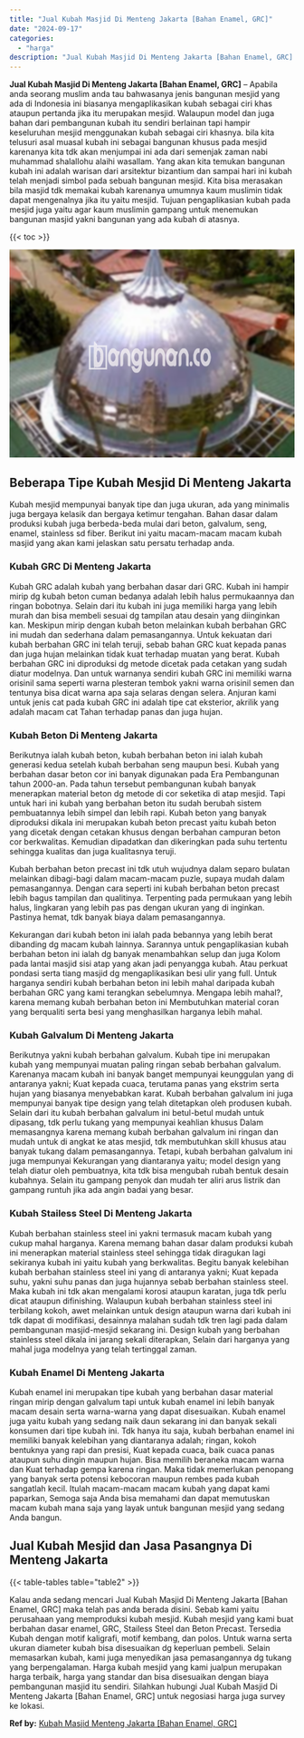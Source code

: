 ```yaml
---
title: "Jual Kubah Masjid Di Menteng Jakarta [Bahan Enamel, GRC]"
date: "2024-09-17"
categories: 
  - "harga"
description: "Jual Kubah Masjid Di Menteng Jakarta [Bahan Enamel, GRC]. Kalau anda sedang mencari Jual Kubah Masjid Di Menteng Jakarta [Bahan Enamel, GRC] maka telah pas..."
---
```


**Jual Kubah Masjid Di Menteng Jakarta \[Bahan Enamel, GRC\]** – Apabila anda seorang muslim anda tau bahwasanya jenis bangunan mesjid yang ada di Indonesia ini biasanya mengaplikasikan kubah sebagai ciri khas ataupun pertanda jika itu merupakan mesjid. Walaupun model dan juga bahan dari pembangunan kubah itu sendiri berlainan tapi hampir keseluruhan mesjid menggunakan kubah sebagai ciri khasnya. bila kita telusuri asal muasal kubah ini sebagai bangunan khusus pada mesjid karenanya kita tdk akan menjumpai ini ada dari semenjak zaman nabi muhammad shalallohu alaihi wasallam. Yang akan kita temukan bangunan kubah ini adalah warisan dari arsitektur bizantium dan sampai hari ini kubah telah menjadi simbol pada sebuah bangunan mesjid. Kita bisa merasakan bila masjid tdk memakai kubah karenanya umumnya kaum muslimin tidak dapat mengenalnya jika itu yaitu mesjid. Tujuan pengaplikasian kubah pada mesjid juga yaitu agar kaum muslimin gampang untuk menemukan bangunan masjid yakni bangunan yang ada kubah di atasnya.

{{< toc >}}

![Jual Kubah Masjid Di Menteng Jakarta [Bahan Enamel, GRC]](/images/jual-kubah-masjid-19.png)

## Beberapa Tipe Kubah Mesjid Di Menteng Jakarta

Kubah mesjid mempunyai banyak tipe dan juga ukuran, ada yang minimalis juga bergaya kelasik dan bergaya ketimur tengahan. Bahan dasar dalam produksi kubah juga berbeda-beda mulai dari beton, galvalum, seng, enamel, stainless sd fiber. Berikut ini yaitu macam-macam macam kubah masjid yang akan kami jelaskan satu persatu terhadap anda.

### Kubah GRC Di Menteng Jakarta

Kubah GRC adalah kubah yang berbahan dasar dari GRC. Kubah ini hampir mirip dg kubah beton cuman bedanya adalah lebih halus permukaannya dan ringan bobotnya. Selain dari itu kubah ini juga memiliki harga yang lebih murah dan bisa membeli sesuai dg tampilan atau desain yang diinginkan kan. Meskipun mirip dengan kubah beton melainkan kubah berbahan GRC ini mudah dan sederhana dalam pemasangannya. Untuk kekuatan dari kubah berbahan GRC ini telah teruji, sebab bahan GRC kuat kepada panas dan juga hujan melainkan tidak kuat terhadap muatan yang berat. Kubah berbahan GRC ini diproduksi dg metode dicetak pada cetakan yang sudah diatur modelnya. Dan untuk warnanya sendiri kubah GRC ini memiliki warna orisinil sama seperti warna plesteran tembok yakni warna orisinil semen dan tentunya bisa dicat warna apa saja selaras dengan selera. Anjuran kami untuk jenis cat pada kubah GRC ini adalah tipe cat eksterior, akrilik yang adalah macam cat Tahan terhadap panas dan juga hujan.

### Kubah Beton Di Menteng Jakarta

Berikutnya ialah kubah beton, kubah berbahan beton ini ialah kubah generasi kedua setelah kubah berbahan seng maupun besi. Kubah yang berbahan dasar beton cor ini banyak digunakan pada Era Pembangunan tahun 2000-an. Pada tahun tersebut pembangunan kubah banyak menerapkan material beton dg metode di cor seketika di atap mesjid. Tapi untuk hari ini kubah yang berbahan beton itu sudah berubah sistem pembuatannya lebih simpel dan lebih rapi. Kubah beton yang banyak diproduksi dikala ini merupakan kubah beton precast yaitu kubah beton yang dicetak dengan cetakan khusus dengan berbahan campuran beton cor berkwalitas. Kemudian dipadatkan dan dikeringkan pada suhu tertentu sehingga kualitas dan juga kualitasnya teruji.

Kubah berbahan beton precast ini tdk utuh wujudnya dalam separo bulatan melainkan dibagi-bagi dalam macam-macam puzle, supaya mudah dalam pemasangannya. Dengan cara seperti ini kubah berbahan beton precast lebih bagus tampilan dan qualitinya. Terpenting pada permukaan yang lebih halus, lingkaran yang lebih pas pas dengan ukuran yang di inginkan. Pastinya hemat, tdk banyak biaya dalam pemasangannya.

Kekurangan dari kubah beton ini ialah pada bebannya yang lebih berat dibanding dg macam kubah lainnya. Sarannya untuk pengaplikasian kubah berbahan beton ini ialah dg banyak menambahkan selup dan juga Kolom pada lantai masjid sisi atap yang akan jadi penyangga kubah. Atau perkuat pondasi serta tiang masjid dg mengaplikasikan besi ulir yang full. Untuk harganya sendiri kubah berbahan beton ini lebih mahal daripada kubah berbahan GRC yang kami terangkan sebelumnya. Mengapa lebih mahal?, karena memang kubah berbahan beton ini Membutuhkan material coran yang berqualiti serta besi yang menghasilkan harganya lebih mahal.

### Kubah Galvalum Di Menteng Jakarta

Berikutnya yakni kubah berbahan galvalum. Kubah tipe ini merupakan kubah yang mempunyai muatan paling ringan sebab berbahan galvalum. Karenanya macam kubah ini banyak banget mempunyai keunggulan yang di antaranya yakni; Kuat kepada cuaca, terutama panas yang ekstrim serta hujan yang biasanya menyebabkan karat. Kubah berbahan galvalum ini juga mempunyai banyak tipe design yang telah ditetapkan oleh produsen kubah. Selain dari itu kubah berbahan galvalum ini betul-betul mudah untuk dipasang, tdk perlu tukang yang mempunyai keahlian khusus Dalam memasangnya karena memang kubah berbahan galvalum ini ringan dan mudah untuk di angkat ke atas mesjid, tdk membutuhkan skill khusus atau banyak tukang dalam pemasangannya. Tetapi, kubah berbahan galvalum ini juga mempunyai Kekurangan yang diantaranya yaitu; model design yang telah diatur oleh pembuatnya, kita tdk bisa mengubah rubah bentuk desain kubahnya. Selain itu gampang penyok dan mudah ter aliri arus listrik dan gampang runtuh jika ada angin badai yang besar.

### Kubah Stailess Steel Di Menteng Jakarta

Kubah berbahan stainless steel ini yakni termasuk macam kubah yang cukup mahal harganya. Karena memang bahan dasar dalam produksi kubah ini menerapkan material stainless steel sehingga tidak diragukan lagi sekiranya kubah ini yaitu kubah yang berkwalitas. Begitu banyak kelebihan kubah berbahan stainless steel ini yang di antaranya yakni; Kuat kepada suhu, yakni suhu panas dan juga hujannya sebab berbahan stainless steel. Maka kubah ini tdk akan mengalami korosi ataupun karatan, juga tdk perlu dicat ataupun difinishing. Walaupun kubah berbahan stainless steel ini terbilang kokoh, awet melainkan untuk design ataupun warna dari kubah ini tdk dapat di modifikasi, desainnya malahan sudah tdk tren lagi pada dalam pembangunan masjid-mesjid sekarang ini. Design kubah yang berbahan stainless steel dikala ini jarang sekali diterapkan, Selain dari harganya yang mahal juga modelnya yang telah tertinggal zaman.

### Kubah Enamel Di Menteng Jakarta

Kubah enamel ini merupakan tipe kubah yang berbahan dasar material ringan mirip dengan galvalum tapi untuk kubah enamel ini lebih banyak macam desain serta warna-warna yang dapat disesuaikan. Kubah enamel juga yaitu kubah yang sedang naik daun sekarang ini dan banyak sekali konsumen dari tipe kubah ini. Tdk hanya itu saja, kubah berbahan enamel ini memiliki banyak kelebihan yang diantaranya adalah; ringan, kokoh bentuknya yang rapi dan presisi, Kuat kepada cuaca, baik cuaca panas ataupun suhu dingin maupun hujan. Bisa memilih beraneka macam warna dan Kuat terhadap gempa karena ringan. Maka tidak memerlukan penopang yang banyak serta potensi kebocoran maupun rembes pada kubah sangatlah kecil. Itulah macam-macam macam kubah yang dapat kami paparkan, Semoga saja Anda bisa memahami dan dapat memutuskan macam kubah mana saja yang layak untuk bangunan mesjid yang sedang Anda bangun.

## Jual Kubah Mesjid dan Jasa Pasangnya Di Menteng Jakarta

{{< table-tables table="table2" >}}

Kalau anda sedang mencari Jual Kubah Masjid Di Menteng Jakarta \[Bahan Enamel, GRC\] maka telah pas anda berada disini. Sebab kami yaitu perusahaan yang memproduksi kubah mesjid. Kubah mesjid yang kami buat berbahan dasar enamel, GRC, Stailess Steel dan Beton Precast. Tersedia Kubah dengan motif kaligrafi, motif kembang, dan polos. Untuk warna serta ukuran diameter kubah bisa disesuaikan dg keperluan pembeli. Selain memasarkan kubah, kami juga menyedikan jasa pemasangannya dg tukang yang berpengalaman. Harga kubah mesjid yang kami jualpun merupakan harga terbaik, harga yang standar dan bisa disesuaikan dengan biaya pembangunan masjid itu sendiri. Silahkan hubungi Jual Kubah Masjid Di Menteng Jakarta \[Bahan Enamel, GRC\] untuk negosiasi harga juga survey ke lokasi.

**Ref by:** [Kubah Masjid Menteng Jakarta [Bahan Enamel, GRC]](https://id.wikipedia.org/wiki/Kubah)
